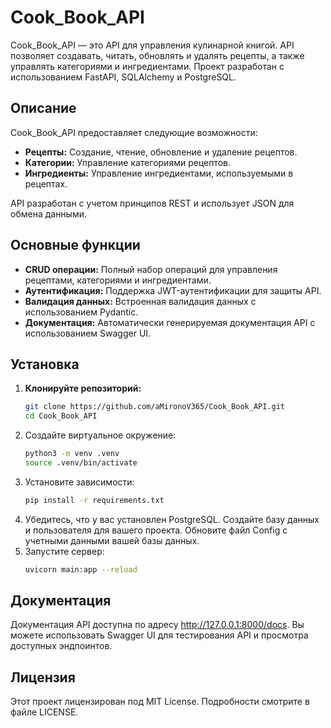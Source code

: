 # Cook_Book_API

Cook_Book_API — это API для управления кулинарной книгой. API позволяет создавать, читать, обновлять и удалять рецепты, а также управлять категориями и ингредиентами. Проект разработан с использованием FastAPI, SQLAlchemy и PostgreSQL.

## Описание

Cook_Book_API предоставляет следующие возможности:

- **Рецепты:** Создание, чтение, обновление и удаление рецептов.
- **Категории:** Управление категориями рецептов.
- **Ингредиенты:** Управление ингредиентами, используемыми в рецептах.

API разработан с учетом принципов REST и использует JSON для обмена данными.

## Основные функции

- **CRUD операции:** Полный набор операций для управления рецептами, категориями и ингредиентами.
- **Аутентификация:** Поддержка JWT-аутентификации для защиты API.
- **Валидация данных:** Встроенная валидация данных с использованием Pydantic.
- **Документация:** Автоматически генерируемая документация API с использованием Swagger UI.

## Установка

1. **Клонируйте репозиторий:**
   ```bash
   git clone https://github.com/aMironoV365/Cook_Book_API.git
   cd Cook_Book_API
   ```
2. Создайте виртуальное окружение:
   ```bash
   python3 -m venv .venv
   source .venv/bin/activate
   ```
3. Установите зависимости:
   ```bash
   pip install -r requirements.txt
   ```
4. Убедитесь, что у вас установлен PostgreSQL.
   Создайте базу данных и пользователя для вашего проекта.
   Обновите файл Config с учетными данными вашей базы данных.
5. Запустите сервер:
   ```bash
   uvicorn main:app --reload
   ```
## Документация

Документация API доступна по адресу http://127.0.0.1:8000/docs. Вы можете использовать Swagger UI для тестирования API и просмотра доступных эндпоинтов.

## Лицензия

Этот проект лицензирован под MIT License. Подробности смотрите в файле LICENSE.




